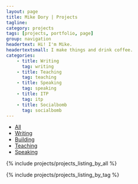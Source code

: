 ```yaml
---
layout: page
title: Mike Dory | Projects
tagline: 
category: projects
tags: [projects, portfolio, page]
group: navigation
headertext: Hi! I'm Mike.
headertextsmall: I make things and drink coffee.
categories:
    - title: Writing
      tag: writing
    - title: Teaching
      tag: teaching
    - title: Speaking
      tag: speaking
    - title: ITP
      tag: itp
    - title: Socialbomb
      tag: socialbomb
---
```


<!-- set up the clicky nav -->
<ul class="nav nav-tabs center project-sort-buttons">
    <li class="all span2 active"><a href="#all" class="clickable">All</a></li>
    <li class="writing span2"><a href="#writing" class="clickable">Writing</a></li>
    <li class="itp span2"><a href="#itp" class="clickable">Building</a></li>
    <li class="teaching span2"><a href="#teaching" class="clickable">Teaching</a></li>
    <li class="speaking span2"><a href="#speaking" class="clickable">Speaking</a></li>
    <!-- <li class="socialbomb span2"><a href="#socialbomb" class="clickable">Socialbomb</a></li> -->
</ul>

<!-- show the "all" div filled with three of each post  -->
<div id="all" class="all post-group post-group-all">
    {% include projects/projects_listing_by_all %}
</div>

{% include projects/projects_listing_by_tag %}


